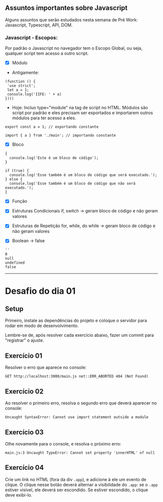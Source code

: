 ## Assuntos importantes sobre Javascript

Alguns assuntos que serão estudados nesta semana de Pré Work: Javascript, Typescript, API, DOM.

### Javascript - Escopos:

Por padrão o Javascript no navegador tem o Escopo Global, ou seja, qualquer script tem acesso a outro script.

- [x] Módulo

 - Antigamente:
 ```
(function () {
  'use strict';
  let a = 1;
  console.log('IIFE: ' + a)
})()
```

 - Hoje: 
Incluo type="module" na tag de script no HTML. Módulos são script por padrão e eles precisam ser exportados e importarem outros módulos para ter acesso a eles.

```
export const a = 1; // exportando constante
```

```
import { a } from './main'; // importando constante
```


- [x] Bloco

```
{
  console.log('Este é um bloco de código');
}
```

```
if (true) {
  console.log('Esse também é um bloco de código que será executado.');
} else {
  console.log('Esse também é um bloco de código que não será executado.');
}
```

- [x] Função


- [x] Estruturas Condicionais
if, switch -> geram bloco de código e não geram valores

- [x] Estruturas de Repetição
for, while, do while -> geram bloco de código e não geram valores

- [x] Boolean -> false

```
''
0
null
undefined
false
```

----------

# Desafio do dia 01

## Setup

Primeiro, instale as dependências do projeto e coloque o servidor para rodar em modo de desenvolvimento.

Lembre-se de, após resolver cada exercício abaixo, fazer um commit para "registrar" o ajuste.

## Exercício 01

Resolver o erro que aparece no console:

```
GET http://localhost:3000/main.js net::ERR_ABORTED 404 (Not Found)
```

## Exercício 02

Ao resolver o primeiro erro, resolva o segundo erro que deverá aparecer no console:

```
Uncaught SyntaxError: Cannot use import statement outside a module
```

## Exercício 03

Olhe novamente para o console, e resolva o próximo erro:

```
main.js:3 Uncaught TypeError: Cannot set property 'innerHTML' of null
```

## Exercício 04

Crie um link no HTML (fora da div `.app`), e adicione à ele um evento de clique.
O clique nesse botão deverá alternar a visibilidade do `.app`: se o `.app` estiver visível,
ele deverá ser escondido. Se estiver escondido, o clique deve exibí-lo.
